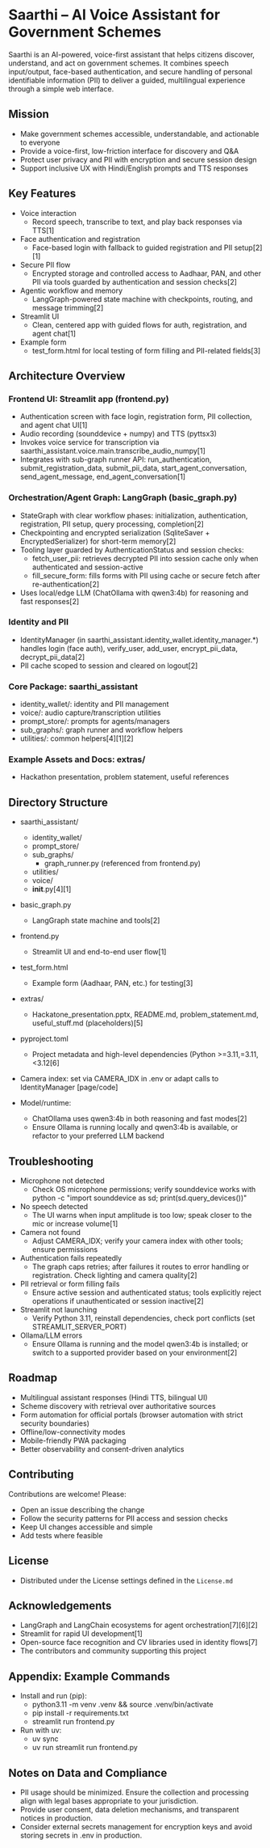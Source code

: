 # Saarthi – AI Voice Assistant for Government Schemes

Saarthi is an AI-powered, voice-first assistant that helps citizens discover, understand, and act on government schemes. It combines speech input/output, face-based authentication, and secure handling of personal identifiable information (PII) to deliver a guided, multilingual experience through a simple web interface.

## Mission

- Make government schemes accessible, understandable, and actionable to everyone
- Provide a voice-first, low-friction interface for discovery and Q&A
- Protect user privacy and PII with encryption and secure session design
- Support inclusive UX with Hindi/English prompts and TTS responses

## Key Features

- Voice interaction
  - Record speech, transcribe to text, and play back responses via TTS[1]
- Face authentication and registration
  - Face-based login with fallback to guided registration and PII setup[2][1]
- Secure PII flow
  - Encrypted storage and controlled access to Aadhaar, PAN, and other PII via tools guarded by authentication and session checks[2]
- Agentic workflow and memory
  - LangGraph-powered state machine with checkpoints, routing, and message trimming[2]
- Streamlit UI
  - Clean, centered app with guided flows for auth, registration, and agent chat[1]
- Example form
  - test_form.html for local testing of form filling and PII-related fields[3]

## Architecture Overview

### Frontend UI: Streamlit app (frontend.py)
  - Authentication screen with face login, registration form, PII collection, and agent chat UI[1]
  - Audio recording (sounddevice + numpy) and TTS (pyttsx3)
  - Invokes voice service for transcription via saarthi_assistant.voice.main.transcribe_audio_numpy[1]
  - Integrates with sub-graph runner API: run_authentication, submit_registration_data, submit_pii_data, start_agent_conversation, send_agent_message, end_agent_conversation[1]

### Orchestration/Agent Graph: LangGraph (basic_graph.py)
  - StateGraph with clear workflow phases: initialization, authentication, registration, PII setup, query processing, completion[2]
  - Checkpointing and encrypted serialization (SqliteSaver + EncryptedSerializer) for short-term memory[2]
  - Tooling layer guarded by AuthenticationStatus and session checks:
    - fetch_user_pii: retrieves decrypted PII into session cache only when authenticated and session-active
    - fill_secure_form: fills forms with PII using cache or secure fetch after re-authentication[2]
  - Uses local/edge LLM (ChatOllama with qwen3:4b) for reasoning and fast responses[2]

### Identity and PII
  - IdentityManager (in saarthi_assistant.identity_wallet.identity_manager.*) handles login (face auth), verify_user, add_user, encrypt_pii_data, decrypt_pii_data[2]
  - PII cache scoped to session and cleared on logout[2]

### Core Package: saarthi_assistant
  - identity_wallet/: identity and PII management
  - voice/: audio capture/transcription utilities
  - prompt_store/: prompts for agents/managers
  - sub_graphs/: graph runner and workflow helpers
  - utilities/: common helpers[4][1][2]

### Example Assets and Docs: extras/
  - Hackathon presentation, problem statement, useful references

## Directory Structure

- saarthi_assistant/
  - identity_wallet/
  - prompt_store/
  - sub_graphs/
    - graph_runner.py (referenced from frontend.py)
  - utilities/
  - voice/
  - __init__.py[4][1]

- basic_graph.py
  - LangGraph state machine and tools[2]

- frontend.py
  - Streamlit UI and end-to-end user flow[1]

- test_form.html
  - Example form (Aadhaar, PAN, etc.) for testing[3]

- extras/
  - Hackatone_presentation.pptx, README.md, problem_statement.md, useful_stuff.md (placeholders)[5]

- pyproject.toml
  - Project metadata and high-level dependencies (Python >=3.11,=3.11,<3.12[6]
- Camera index: set via CAMERA_IDX in .env or adapt calls to IdentityManager [page/code]
- Model/runtime:
  - ChatOllama uses qwen3:4b in both reasoning and fast modes[2]
  - Ensure Ollama is running locally and qwen3:4b is available, or refactor to your preferred LLM backend

## Troubleshooting

- Microphone not detected
  - Check OS microphone permissions; verify sounddevice works with python -c "import sounddevice as sd; print(sd.query_devices())"
- No speech detected
  - The UI warns when input amplitude is too low; speak closer to the mic or increase volume[1]
- Camera not found
  - Adjust CAMERA_IDX; verify your camera index with other tools; ensure permissions
- Authentication fails repeatedly
  - The graph caps retries; after failures it routes to error handling or registration. Check lighting and camera quality[2]
- PII retrieval or form filling fails
  - Ensure active session and authenticated status; tools explicitly reject operations if unauthenticated or session inactive[2]
- Streamlit not launching
  - Verify Python 3.11, reinstall dependencies, check port conflicts (set STREAMLIT_SERVER_PORT)
- Ollama/LLM errors
  - Ensure Ollama is running and the model qwen3:4b is installed; or switch to a supported provider based on your environment[2]

## Roadmap

- Multilingual assistant responses (Hindi TTS, bilingual UI)
- Scheme discovery with retrieval over authoritative sources
- Form automation for official portals (browser automation with strict security boundaries)
- Offline/low-connectivity modes
- Mobile-friendly PWA packaging
- Better observability and consent-driven analytics

## Contributing

Contributions are welcome! Please:
- Open an issue describing the change
- Follow the security patterns for PII access and session checks
- Keep UI changes accessible and simple
- Add tests where feasible

## License

- Distributed under the License settings defined in the `License.md`

## Acknowledgements

- LangGraph and LangChain ecosystems for agent orchestration[7][6][2]
- Streamlit for rapid UI development[1]
- Open-source face recognition and CV libraries used in identity flows[7]
- The contributors and community supporting this project

## Appendix: Example Commands

- Install and run (pip):
  - python3.11 -m venv .venv && source .venv/bin/activate
  - pip install -r requirements.txt
  - streamlit run frontend.py
- Run with uv:
  - uv sync
  - uv run streamlit run frontend.py

## Notes on Data and Compliance

- PII usage should be minimized. Ensure the collection and processing align with legal bases appropriate to your jurisdiction.
- Provide user consent, data deletion mechanisms, and transparent notices in production.
- Consider external secrets management for encryption keys and avoid storing secrets in .env in production.
